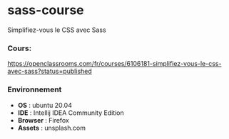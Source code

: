# sass-course


Simplifiez-vous le CSS avec Sass


### Cours: 

https://openclassrooms.com/fr/courses/6106181-simplifiez-vous-le-css-avec-sass?status=published

### Environnement 

- **OS** : ubuntu 20.04
- **IDE** : Intellij IDEA Community Edition
- **Browser** : Firefox
- **Assets** : unsplash.com 

